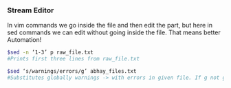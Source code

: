 ### Stream Editor
In vim commands we go inside the file and then edit the part, but here in sed commands we can edit without going inside the file. That means better Automation!

```sh
$sed -n ‘1-3’ p raw_file.txt
#Prints first three lines from raw_file.txt

$sed ‘s/warnings/errors/g’ abhay_files.txt
#Substitutes globally warnings -> with errors in given file. If g not given, just the first value will be substituted.
```
